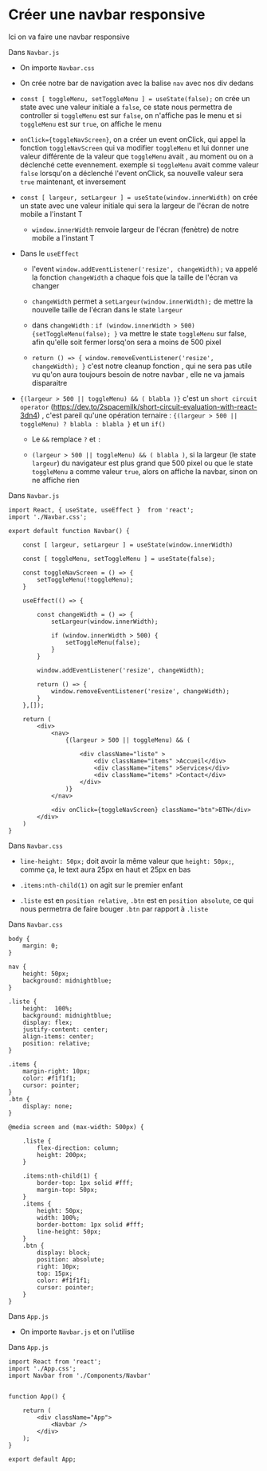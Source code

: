 # Créer une navbar responsive

Ici on va faire une navbar responsive

Dans `Navbar.js`

- On importe `Navbar.css`

- On crée notre bar de navigation avec la balise `nav` avec nos div dedans

- `const [ toggleMenu, setToggleMenu ] = useState(false);` on crée un state avec une valeur initiale a `false`, ce state nous permettra de controller si `toggleMenu` est sur `false`, on n'affiche pas le menu et si `toggleMenu` est sur `true`, on affiche le menu

- `onClick={toggleNavScreen}`, on a créer un event onClick, qui appel la fonction `toggleNavScreen` qui va modifier `toggleMenu` et lui donner une valeur différente de la valeur que `toggleMenu` avait , au moment ou on a déclenché cette evennement. exemple si `toggleMenu` avait comme valeur `false` lorsqu'on a déclenché l'event onClick, sa nouvelle valeur sera `true` maintenant, et inversement

- `const [ largeur, setLargeur ] = useState(window.innerWidth)` on crée un state avec une valeur initiale qui sera la largeur de l'écran de notre mobile a l'instant T
    - `window.innerWidth` renvoie largeur de l'écran (fenètre) de notre mobile a l'instant T

- Dans le `useEffect` 

    - l'event `window.addEventListener('resize', changeWidth);` va appelé la fonction `changeWidth` a chaque fois que la taille de l'écran va changer

    - `changeWidth` permet a `setLargeur(window.innerWidth);` de mettre la nouvelle taille de l'écran dans le state `largeur` 

    - dans `changeWidth` : `if (window.innerWidth > 500) {setToggleMenu(false); }` va mettre le state `toggleMenu` sur false, afin qu'elle soit fermer lorsq'on sera a moins de 500 pixel

    -  `return () => { window.removeEventListener('resize', changeWidth); }` c'est notre cleanup fonction , qui ne sera pas utile vu qu'on aura toujours besoin de notre navbar , elle ne va jamais disparaitre

- `{(largeur > 500 || toggleMenu) && ( blabla )}` c'est un `short circuit operator` (https://dev.to/2spacemilk/short-circuit-evaluation-with-react-3dn4) , c'est pareil qu'une opération ternaire : `{(largeur > 500 || toggleMenu) ? blabla : blabla }` et un `if()` 

    - Le `&&` remplace ` ? ` et ` : `

    - `(largeur > 500 || toggleMenu) && ( blabla )`, si la largeur (le state `largeur`) du navigateur est plus grand que 500 pixel ou que le state `toggleMenu` a comme valeur `true`, alors on affiche la navbar, sinon on ne affiche rien

Dans `Navbar.js`

    import React, { useState, useEffect }  from 'react';
    import './Navbar.css';

    export default function Navbar() {

        const [ largeur, setLargeur ] = useState(window.innerWidth)

        const [ toggleMenu, setToggleMenu ] = useState(false);

        const toggleNavScreen = () => {
            setToggleMenu(!toggleMenu);
        }

        useEffect(() => {

            const changeWidth = () => {
                setLargeur(window.innerWidth);

                if (window.innerWidth > 500) {
                    setToggleMenu(false);
                }
            }

            window.addEventListener('resize', changeWidth);

            return () => {
                window.removeEventListener('resize', changeWidth);
            }
        },[]);

        return (
            <div>
                <nav>
                    {(largeur > 500 || toggleMenu) && (

                        <div className="liste" >
                            <div className="items" >Accueil</div>
                            <div className="items" >Services</div>
                            <div className="items" >Contact</div>
                        </div>
                    )}
                </nav>

                <div onClick={toggleNavScreen} className="btn">BTN</div>
            </div>
        )
    }


Dans `Navbar.css`

- `line-height: 50px;` doit avoir la même valeur que `height: 50px;`, comme ça, le text aura 25px en haut et 25px en bas

- `.items:nth-child(1)` on agit sur le premier enfant

- `.liste` est en `position relative`, `.btn` est en `position absolute`, ce qui nous permetrra de faire bouger `.btn` par rapport à `.liste`

Dans `Navbar.css`

    body {
        margin: 0;
    }

    nav {
        height: 50px;
        background: midnightblue;
    }

    .liste {
        height:  100%;
        background: midnightblue;
        display: flex;
        justify-content: center;
        align-items: center;
        position: relative;
    }

    .items {
        margin-right: 10px;
        color: #f1f1f1;
        cursor: pointer;
    }
    .btn {
        display: none;
    }

    @media screen and (max-width: 500px) {

        .liste {
            flex-direction: column;
            height: 200px;
        }

        .items:nth-child(1) {
            border-top: 1px solid #fff;
            margin-top: 50px;
        }
        .items {
            height: 50px;
            width: 100%;
            border-bottom: 1px solid #fff;
            line-height: 50px;
        }
        .btn {
            display: block;
            position: absolute;
            right: 10px;
            top: 15px;
            color: #f1f1f1;
            cursor: pointer;
        }
    }


Dans `App.js`

- On importe `Navbar.js` et on l'utilise

Dans `App.js`


    import React from 'react';
    import './App.css';
    import Navbar from './Components/Navbar'


    function App() {

        return (
            <div className="App">
                <Navbar />
            </div>
        );
    }

    export default App;